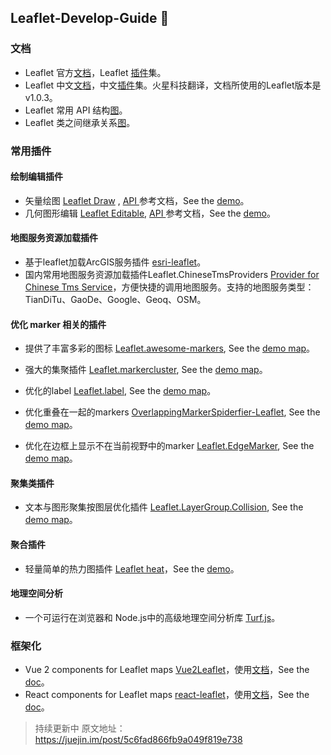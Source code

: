 ## Leaflet-Develop-Guide 🍃

### 文档

- Leaflet 官方[文档](https://leafletjs.com/index.html)，Leaflet [插件](https://leafletjs.com/plugins.html)集。
- Leaflet 中文[文档](http://leaflet.marsgis.cn/go.html?id=13)，中文[插件](http://leaflet.marsgis.cn/go.html?id=14)集。火星科技翻译，文档所使用的Leaflet版本是 v1.0.3。
- Leaflet 常用 API 结构[图](https://github.com/liuvigongzuoshi/Leaflet_Demo/blob/master/tree/Leaflet%20API.png)。
- Leaflet 类之间继承关系[图](http://leaflet.marsgis.cn/forleaflet/examples/extending/class-diagram.html)。

### 常用插件

#### 绘制编辑插件

- 矢量绘图 [Leaflet Draw](https://github.com/Leaflet/Leaflet.draw) , [API ](https://leaflet.github.io/Leaflet.draw/docs/leaflet-draw-latest.html) 参考文档，See the [demo](https://leaflet.github.io/Leaflet.draw/docs/examples-0.7.x/full.html)。
- 几何图形编辑 [Leaflet Editable](https://github.com/Leaflet/Leaflet.Editable), [API ](http://leaflet.github.io/Leaflet.Editable/doc/api.html) 参考文档，See the [demo](http://leaflet.github.io/Leaflet.Editable/example/index.html)。

#### 地图服务资源加载插件
- 基于leaflet加载ArcGIS服务插件 [esri-leaflet](http://leaflet.marsgis.cn/forleaflet/plugins/esri-leaflet/api-reference/index.html)。
- 国内常用地图服务资源加载插件Leaflet.ChineseTmsProviders [Provider for Chinese Tms Service](https://github.com/htoooth/Leaflet.ChineseTmsProviders)，方便快捷的调用地图服务。支持的地图服务类型：TianDiTu、GaoDe、Google、Geoq、OSM。


#### 优化 marker 相关的插件
- 提供了丰富多彩的图标 [Leaflet.awesome-markers](https://github.com/lvoogdt/Leaflet.awesome-markers), See the [demo map](http://jsfiddle.net/VPzu4/92/)。

- 强大的集聚插件 [Leaflet.markercluster](https://github.com/Leaflet/Leaflet.markercluster), See the [demo map](https://leaflet.github.io/Leaflet.markercluster/example/marker-clustering-realworld.388.html)。

- 优化的label [Leaflet.label](https://github.com/Leaflet/Leaflet.label), See the [demo map](http://leaflet.github.io/Leaflet.label/)。

- 优化重叠在一起的markers [OverlappingMarkerSpiderfier-Leaflet](https://github.com/jawj/OverlappingMarkerSpiderfier-Leaflet), See the [demo map](http://jawj.github.io/OverlappingMarkerSpiderfier-Leaflet/demo.html)。

- 优化在边框上显示不在当前视野中的marker [Leaflet.EdgeMarker](https://github.com/ubergesundheit/Leaflet.EdgeMarker), See the [demo map](http://ubergesundheit.github.io/Leaflet.EdgeMarker/)。

#### 聚集类插件

- 文本与图形聚集按图层优化插件 [Leaflet.LayerGroup.Collision](https://github.com/MazeMap/Leaflet.LayerGroup.Collision), See the [demo map](http://mazemap.github.io/Leaflet.LayerGroup.Collision/demo/demo.html)。

#### 聚合插件

- 轻量简单的热力图插件 [Leaflet heat](https://github.com/Leaflet/Leaflet.heat)，See the [demo](http://leaflet.github.io/Leaflet.heat/demo/)。

#### 地理空间分析

- 一个可运行在浏览器和 Node.js中的高级地理空间分析库 [Turf.js](http://turfjs.org/)。

### 框架化

- Vue 2 components for Leaflet maps [Vue2Leaflet](https://github.com/KoRiGaN/Vue2Leaflet/)，使用[文档](https://korigan.github.io/Vue2Leaflet/#/)，See the [doc](https://korigan.github.io/Vue2Leaflet/#/)。
- React components for Leaflet maps [react-leaflet](https://github.com/PaulLeCam/react-leaflet)，使用[文档](https://react-leaflet.js.org/en/)，See the [doc](https://github.com/PaulLeCam/react-leaflet/tree/master/example)。

> 持续更新中  原文地址： https://juejin.im/post/5c6fad866fb9a049f819e738
